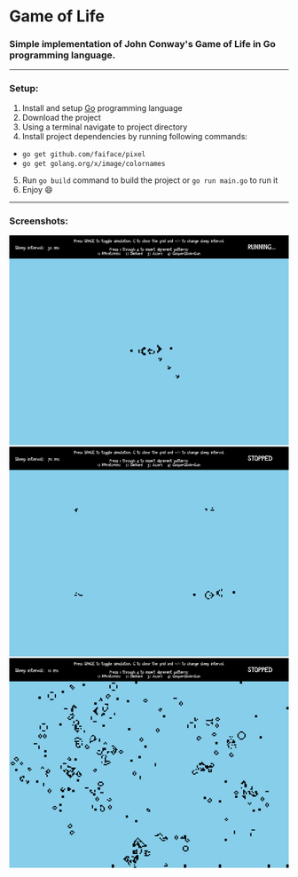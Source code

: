 # Game of Life
### Simple implementation of John Conway's Game of Life in Go programming language.
***

### Setup:
1. Install and setup [Go](https://golang.org/) programming language
2. Download the project
3. Using a terminal navigate to project directory
4. Install project dependencies by running following commands:
- `go get github.com/faiface/pixel`
- `go get golang.org/x/image/colornames`
5. Run `go build` command to build the project or `go run main.go` to run it
6. Enjoy 😄
***

### Screenshots:
![screenshot-1](https://github.com/tool7/gameoflife/blob/master/assets/screenshot-1.png?raw=true)
![screenshot-2](https://github.com/tool7/gameoflife/blob/master/assets/screenshot-2.png?raw=true)
![screenshot-3](https://github.com/tool7/gameoflife/blob/master/assets/screenshot-3.png?raw=true)
